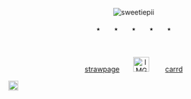 <p align="center"> <img src="https://komarev.com/ghpvc/?username=sweetiepii&label=！&color=909090&style=flat" alt="sweetiepii" /> </p>
<p align="center"> ⭑　　⭑　　⭑　　⭑　　⭑
  
　<p align="center"> [strawpage](https://sweetiepii.straw.page/)　　<img width="32" height="30" alt="IMG_0782" src="https://github.com/user-attachments/assets/5cd39ad3-d25e-4ca4-a37a-8669900cddc2" />　　 [carrd](https://sweetstuffs.carrd.co/)
 
<img width="20" height="20" alt="Untitled284_20250711193810" src="https://github.com/user-attachments/assets/f2f1a7af-838f-4500-bf0f-4c8508f21f20" />
